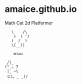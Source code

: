 # amaice.github.io
Math Cat 2d Platformer


       \    /\
        )  ( ')
       (  /  )
       \(__)|
        
        miau
        
     ╱|ˎ
    (°ˎₒ 7
     |ˎ ~\
     じし _ _)/
